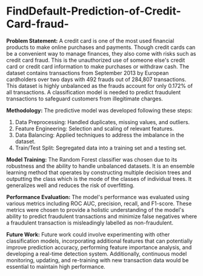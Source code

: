 # FindDefault-Prediction-of-Credit-Card-fraud-

**Problem Statement:** 
A credit card is one of the most used financial products to make online purchases and payments. Though credit cards can be a convenient way to manage finances, they also come with risks such as credit card fraud. This is the unauthorized use of someone else's credit card or credit card information to make purchases or withdraw cash. The dataset contains transactions from September 2013 by European cardholders over two days with 492 frauds out of 284,807 transactions.
This dataset is highly unbalanced as the frauds account for only 0.172% of all transactions. A classification model is needed to predict fraudulent transactions to safeguard customers from illegitimate charges.

**Methodology:**
The predictive model was developed following these steps:
1. Data Preprocessing: Handled duplicates, missing values, and outliers.
2. Feature Engineering: Selection and scaling of relevant features.
3. Data Balancing: Applied techniques to address the imbalance in the dataset.
4. Train/Test Split: Segregated data into a training set and a testing set.

**Model Training:**
The Random Forest classifier was chosen due to its robustness and the ability to handle unbalanced datasets. It is an ensemble learning method that operates by constructing multiple decision trees and outputting the class which is the mode of the classes of individual trees. It generalizes well and reduces the risk of overfitting.

**Performance Evaluation:**
The model's performance was evaluated using various metrics including ROC AUC, precision, recall, and F1-score. These metrics were chosen to provide a holistic understanding of the model's ability to predict fraudulent transactions and minimize false negatives where a fraudulent transaction is misleadingly labelled as non-fraudulent.

**Future Work:**
Future work could involve experimenting with other classification models, incorporating additional features that can potentially improve prediction accuracy, performing feature importance analysis, and developing a real-time detection system. Additionally, continuous model monitoring, updating, and re-training with new transaction data would be essential to maintain high performance.
